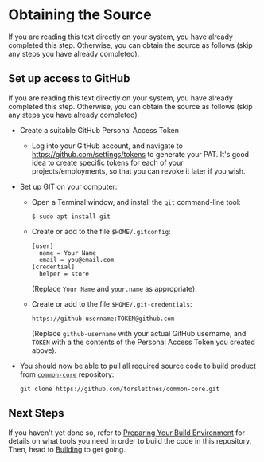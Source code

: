 Obtaining the Source
====================

If you are reading this text directly on your system, you have already completed this step. Otherwise, you can obtain the source as follows (skip any steps you have already completed).


Set up access to GitHub
-----------------------

If you are reading this text directly on your system, you have already completed this step. Otherwise, you can obtain the source as follows (skip any steps you have already completed)

* Create a suitable GitHub Personal Access Token

  - Log into your GitHub account, and navigate to https://github.com/settings/tokens to generate your PAT. It's good idea to create specific tokens for each of your projects/employments, so that you can revoke it later if you wish.

* Set up GIT on your computer:

  - Open a Terminal window, and install the `git` command-line tool:

    ```shell
    $ sudo apt install git
    ```

  - Create or add to the file `$HOME/.gitconfig`:

    ```
    [user]
      name = Your Name
      email = you@email.com
    [credential]
      helper = store
    ```

    (Replace `Your Name` and `your.name` as appropriate).

  - Create or add to the file `$HOME/.git-credentials`:

    ```
    https://github-username:TOKEN@github.com
    ```

    (Replace `github-username` with your actual GitHub username, and `TOKEN` with a the contents of the Personal Access Token you created above).


* You should now be able to pull all required source code to build product from [`common-core`](https://github.com/torslettnes/common-core/) repository:

  ```shell
  git clone https://github.com/torslettnes/common-core.git
  ```


Next Steps
----------

If you haven't yet done so, refer to [Preparing Your Build Environment](preparing.md) for details on what tools you need in order to build the code in this repository.  Then, head to [Building](building.md) to get going.
